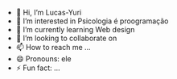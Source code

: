 - 👋 Hi, I’m Lucas-Yuri
- 👀 I’m interested in Psicologia é proogramação
- 🌱 I’m currently learning Web design
- 💞️ I’m looking to collaborate on 
- 📫 How to reach me ...
- 😄 Pronouns: ele
- ⚡ Fun fact: ...

<!---
Lucas-Yuri/Lucas-Yuri is a ✨ special ✨ repository because its `README.md` (this file) appears on your GitHub profile.
You can click the Preview link to take a look at your changes.
--->
